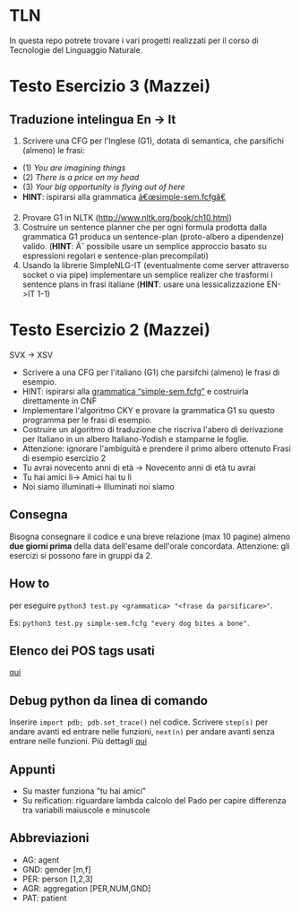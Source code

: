 # TLN
In questa repo potrete trovare i vari progetti realizzati per il corso di Tecnologie del Linguaggio Naturale.

# Testo Esercizio 3 (Mazzei)
## Traduzione intelingua En -> It
1. Scrivere una CFG per l'Inglese (G1), dotata di semantica, che parsifichi (almeno) le frasi:
- (1) *You are imagining things*
- (2) *There is a price on my head*
- (3) *Your big opportunity is flying out of here*
- **HINT**: ispirarsi alla grammatica [â€œsimple-sem.fcfgâ€](https://github.com/nltk/nltk_teach/blob/master/examples/grammars/book_grammars/simple-sem.fcfg)
2. Provare G1 in NLTK (http://www.nltk.org/book/ch10.html)
3. Costruire un sentence planner che per ogni formula prodotta dalla grammatica G1 produca un sentence-plan (proto-albero a dipendenze) valido. (**HINT**: Ãˆ possibile usare un semplice approccio basato su espressioni regolari e sentence-plan precompilati)
4. Usando la librerie SimpleNLG-IT (eventualmente come server attraverso socket o via pipe) implementare un semplice realizer che trasformi i sentence plans in frasi italiane (**HINT**: usare una lessicalizzazione EN->IT 1-1)

# Testo Esercizio 2 (Mazzei)
SVX -> XSV
- Scrivere a una CFG per l'italiano (G1) che parsifchi (almeno) le frasi di esempio.
- HINT: ispirarsi alla [grammatica “simple-sem.fcfg”](https://github.com/nltk/nltk_teach/blob/master/examples/grammars/book_grammars/simple-sem.fcfg) e costruirla direttamente in CNF
- Implementare l'algoritmo CKY e provare la grammatica G1 su questo programma per le frasi di esempio.
- Costruire un algoritmo di traduzione che riscriva l'abero di derivazione per Italiano in un albero Italiano-Yodish e stamparne
le foglie.
- Attenzione: ignorare l'ambiguità e prendere il primo albero ottenuto
Frasi di esempio esercizio 2
- Tu avrai novecento anni di età -> Novecento anni di età tu avrai
- Tu hai amici lì-> Amici hai tu lì
- Noi siamo illuminati-> Illuminati noi siamo


## Consegna
Bisogna consegnare il codice e una breve relazione (max 10 pagine) almeno **due giorni prima** della data dell'esame dell'orale concordata.
Attenzione: gli esercizi si possono fare in gruppi da 2.

## How to
per eseguire `python3 test.py <grammatica> "<frase da parsificare>"`.


Es: `python3 test.py simple-sem.fcfg "every dog bites a bone"`.

## Elenco dei POS tags usati
[qui](https://universaldependencies.org/u/pos/)

## Debug python da linea di comando
Inserire `import pdb; pdb.set_trace()` nel codice. Scrivere `step(s)` per andare avanti ed entrare nelle funzioni, `next(n)` per andare avanti senza entrare nelle funzioni. Più dettagli [qui](https://codeburst.io/how-i-use-python-debugger-to-fix-code-279f11f75866)

## Appunti
- Su master funziona "tu hai amici"
- Su reification: riguardare lambda calcolo del Pado per capire differenza tra variabili maiuscole e minuscole

## Abbreviazioni
- AG: agent
- GND: gender [m,f]
- PER: person [1,2,3]
- AGR: aggregation [PER,NUM,GND]
- PAT: patient
